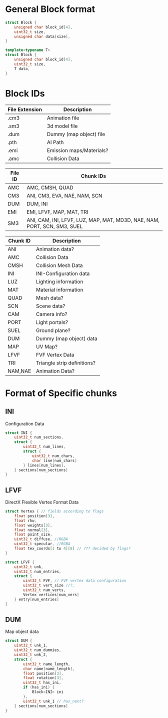 # General Block format

```cpp
struct Block {
    unsigned char block_id[4],
    uint32_t size,
    unsigned char data[size],
}

template<typename T>
struct Block {
    unsigned char block_id[4],
    uint32_t size,
    T data,
}
```

# Block IDs


| File Extension | Description              |
|----------------|--------------------------|
| .cm3           | Animation file           |
| .sm3           | 3d model file            |
| .dum           | Dummy (map object) file  |
| .pth           | AI Path                  |
| .emi           | Emission maps/Materials? |
| .amc           | Collision Data           |

| File ID | Chunk IDs                                                                |
|---------|--------------------------------------------------------------------------|
| AMC     | AMC, CMSH, QUAD                                                          |
| CM3     | ANI, CM3, EVA, NAE, NAM, SCN                                             |
| DUM     | DUM, INI                                                                 |
| EMI     | EMI, LFVF, MAP, MAT, TRI                                                 |
| SM3     | ANI, CAM, INI, LFVF, LUZ, MAP, MAT, MD3D, NAE, NAM, PORT, SCN, SM3, SUEL |

| Chunk ID | Description                 |
|----------|-----------------------------|
| ANI      | Animation data?             |
| AMC      | Collision Data              |
| CMSH     | Collision Mesh Data         |
| INI      | INI-Configuration data      |
| LUZ      | Lighting information        |
| MAT      | Material information        |
| QUAD     | Mesh data?                  |
| SCN      | Scene data?                 |
| CAM      | Camera info?                |
| PORT     | Light portals?              |
| SUEL     | Ground plane?               |
| DUM      | Dummy (map object) data     |
| MAP      | UV Map?                     |
| LFVF     | FVF Vertex Data             |
| TRI      | Triangle strip definitions? |
| NAM,NAE  | Animation Data?             |

# Format of Specific chunks

## INI

Configuration Data

```cpp
struct INI {
    uint32_t num_sections,
    struct {
        uint32_t num_lines,
        struct {
            uint32_t num_chars,
            char line[num_chars]
        } lines[num_lines],
    } sections[num_sections]
}
```


## LFVF

DirectX Flexible Vertex Format Data

```cpp
struct Vertex { // fields according to flags
    float position[3],
    float rhw,
    float weights[3],
    float normal[3],
    float point_size,
    uint32_t diffuse, //RGBA
    uint32_t specular, //RGBA
    float tex_coords[1 to 4][8] // ??? decided by flags?
}

struct LFVF {
    uint32_t unk,
    uint32_t num_entries,
    struct {
        uint32_t FVF, // FVF vertex data configuration
        uint32_t vert_size //?,
        uint32_t num_verts,
        Vertex vertices[num_vers]
    } entry[num_entries]
}
```

## DUM

Map object data

```cpp
struct DUM {
    uint32_t unk_1,
    uint32_t num_dummies,
    uint32_t unk_2,
    struct {
        uint32_t name_length,
        char name[name_length],
        float position[3],
        float rotation[3],
        uint32_t has_ini,
        if (has_ini) {
            Block<INI> ini
        },
        uint32_t unk_1 // has_next?
    } sections[num_sections]
}
```